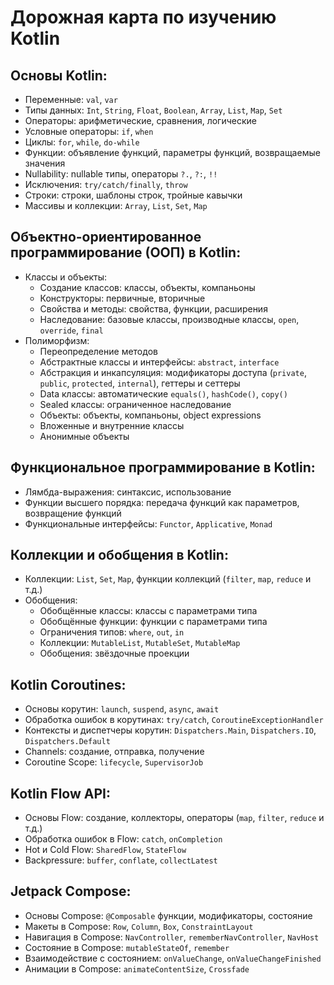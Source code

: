 # Дорожная карта по изучению Kotlin

## Основы Kotlin:
- Переменные: `val`, `var`
- Типы данных: `Int`, `String`, `Float`, `Boolean`, `Array`, `List`, `Map`, `Set`
- Операторы: арифметические, сравнения, логические
- Условные операторы: `if`, `when`
- Циклы: `for`, `while`, `do-while`
- Функции: объявление функций, параметры функций, возвращаемые значения
- Nullability: nullable типы, операторы `?.`, `?:`, `!!`
- Исключения: `try/catch/finally`, `throw`
- Строки: строки, шаблоны строк, тройные кавычки
- Массивы и коллекции: `Array`, `List`, `Set`, `Map`

## Объектно-ориентированное программирование (ООП) в Kotlin:
- Классы и объекты:
    - Создание классов: классы, объекты, компаньоны
    - Конструкторы: первичные, вторичные
    - Свойства и методы: свойства, функции, расширения
    - Наследование: базовые классы, производные классы, `open`, `override`, `final`
- Полиморфизм:
    - Переопределение методов
    - Абстрактные классы и интерфейсы: `abstract`, `interface`
    - Абстракция и инкапсуляция: модификаторы доступа (`private`, `public`, `protected`, `internal`), геттеры и сеттеры
    - Data классы: автоматические `equals()`, `hashCode()`, `copy()`
    - Sealed классы: ограниченное наследование
    - Объекты: объекты, компаньоны, object expressions
    - Вложенные и внутренние классы
    - Анонимные объекты

## Функциональное программирование в Kotlin:
- Лямбда-выражения: синтаксис, использование
- Функции высшего порядка: передача функций как параметров, возвращение функций
- Функциональные интерфейсы: `Functor`, `Applicative`, `Monad`

## Коллекции и обобщения в Kotlin:
- Коллекции: `List`, `Set`, `Map`, функции коллекций (`filter`, `map`, `reduce` и т.д.)
- Обобщения:
    - Обобщённые классы: классы с параметрами типа
    - Обобщённые функции: функции с параметрами типа
    - Ограничения типов: `where`, `out`, `in`
    - Коллекции: `MutableList`, `MutableSet`, `MutableMap`
    - Обобщения: звёздочные проекции

## Kotlin Coroutines:
- Основы корутин: `launch`, `suspend`, `async`, `await`
- Обработка ошибок в корутинах: `try/catch`, `CoroutineExceptionHandler`
- Контексты и диспетчеры корутин: `Dispatchers.Main`, `Dispatchers.IO`, `Dispatchers.Default`
- Channels: создание, отправка, получение
- Coroutine Scope: `lifecycle`, `SupervisorJob`

## Kotlin Flow API:
- Основы Flow: создание, коллекторы, операторы (`map`, `filter`, `reduce` и т.д.)
- Обработка ошибок в Flow: `catch`, `onCompletion`
- Hot и Cold Flow: `SharedFlow`, `StateFlow`
- Backpressure: `buffer`, `conflate`, `collectLatest`

## Jetpack Compose:
- Основы Compose: `@Composable` функции, модификаторы, состояние
- Макеты в Compose: `Row`, `Column`, `Box`, `ConstraintLayout`
- Навигация в Compose: `NavController`, `rememberNavController`, `NavHost`
- Состояние в Compose: `mutableStateOf`, `remember`
- Взаимодействие с состоянием: `onValueChange`, `onValueChangeFinished`
- Анимации в Compose: `animateContentSize`, `Crossfade`
